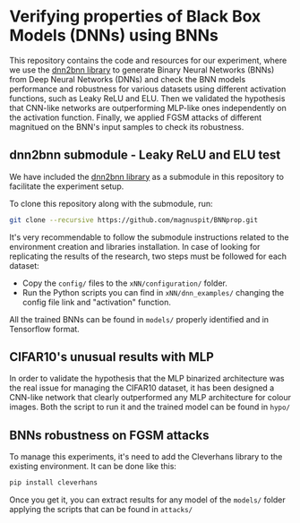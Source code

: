 # Verifying properties of Black Box Models (DNNs) using BNNs
This repository contains the code and resources for our experiment, where we use the [dnn2bnn library](https://github.com/vikical/xNN) to generate Binary Neural Networks (BNNs) from Deep Neural Networks (DNNs) and check the BNN models performance and robustness for various datasets using different activation functions, such as Leaky ReLU and ELU. Then we validated the hypothesis that CNN-like networks are outperforming MLP-like ones independently on the activation function. Finally, we applied FGSM attacks of different magnitued on the BNN's input samples to check its robustness. 

## dnn2bnn submodule - Leaky ReLU and ELU test

We have included the [dnn2bnn library](https://github.com/vikical/xNN) as a submodule in this repository to facilitate the experiment setup.

To clone this repository along with the submodule, run:

```bash
git clone --recursive https://github.com/magnuspit/BNNprop.git
```
It's very recommendable to follow the submodule instructions related to the environment creation and libraries installation. In case of looking for replicating the results of the research, two steps must be followed for each dataset:
- Copy the `config/` files to the `xNN/configuration/` folder.
- Run the Python scripts you can find in `xNN/dnn_examples/` changing the config file link and "activation" function.

All the trained BNNs can be found in `models/` properly identified and in Tensorflow format.

## CIFAR10's unusual results with MLP
In order to validate the hypothesis that the MLP binarized architecture was the real issue for managing the CIFAR10 dataset, it has been designed a CNN-like network that clearly outperformed any MLP architecture for colour images. Both the script to run it and the trained model can be found in `hypo/`

## BNNs robustness on FGSM attacks

To manage this experiments, it's need to add the Cleverhans library to the existing environment. It can be done like this:

```bash
pip install cleverhans
```
Once you get it, you can extract results for any model of the `models/` folder applying the scripts that can be found in `attacks/` 

